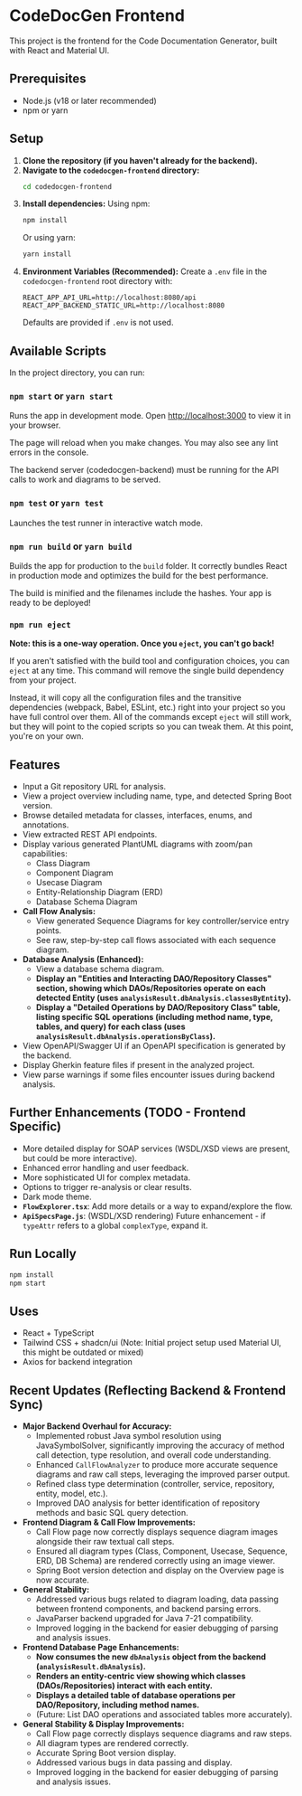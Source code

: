 # CodeDocGen Frontend

This project is the frontend for the Code Documentation Generator, built with React and Material UI.

## Prerequisites

- Node.js (v18 or later recommended)
- npm or yarn

## Setup

1.  **Clone the repository (if you haven't already for the backend).**
2.  **Navigate to the `codedocgen-frontend` directory:**
    ```bash
    cd codedocgen-frontend
    ```
3.  **Install dependencies:**
    Using npm:
    ```bash
    npm install
    ```
    Or using yarn:
    ```bash
    yarn install
    ```
4.  **Environment Variables (Recommended):**
    Create a `.env` file in the `codedocgen-frontend` root directory with:
    ```
    REACT_APP_API_URL=http://localhost:8080/api
    REACT_APP_BACKEND_STATIC_URL=http://localhost:8080
    ```
    Defaults are provided if `.env` is not used.

## Available Scripts

In the project directory, you can run:

### `npm start` or `yarn start`

Runs the app in development mode.
Open [http://localhost:3000](http://localhost:3000) to view it in your browser.

The page will reload when you make changes.
You may also see any lint errors in the console.

The backend server (codedocgen-backend) must be running for the API calls to work and diagrams to be served.

### `npm test` or `yarn test`

Launches the test runner in interactive watch mode.

### `npm run build` or `yarn build`

Builds the app for production to the `build` folder.
It correctly bundles React in production mode and optimizes the build for the best performance.

The build is minified and the filenames include the hashes.
Your app is ready to be deployed!

### `npm run eject`

**Note: this is a one-way operation. Once you `eject`, you can't go back!**

If you aren't satisfied with the build tool and configuration choices, you can `eject` at any time. This command will remove the single build dependency from your project.

Instead, it will copy all the configuration files and the transitive dependencies (webpack, Babel, ESLint, etc.) right into your project so you have full control over them. All of the commands except `eject` will still work, but they will point to the copied scripts so you can tweak them. At this point, you're on your own.

## Features

- Input a Git repository URL for analysis.
- View a project overview including name, type, and detected Spring Boot version.
- Browse detailed metadata for classes, interfaces, enums, and annotations.
- View extracted REST API endpoints.
- Display various generated PlantUML diagrams with zoom/pan capabilities:
    - Class Diagram
    - Component Diagram
    - Usecase Diagram
    - Entity-Relationship Diagram (ERD)
    - Database Schema Diagram
- **Call Flow Analysis:**
    - View generated Sequence Diagrams for key controller/service entry points.
    - See raw, step-by-step call flows associated with each sequence diagram.
- **Database Analysis (Enhanced):**
    - View a database schema diagram.
    - **Display an "Entities and Interacting DAO/Repository Classes" section, showing which DAOs/Repositories operate on each detected Entity (uses `analysisResult.dbAnalysis.classesByEntity`).**
    - **Display a "Detailed Operations by DAO/Repository Class" table, listing specific SQL operations (including method name, type, tables, and query) for each class (uses `analysisResult.dbAnalysis.operationsByClass`).**
- View OpenAPI/Swagger UI if an OpenAPI specification is generated by the backend.
- Display Gherkin feature files if present in the analyzed project.
- View parse warnings if some files encounter issues during backend analysis.

## Further Enhancements (TODO - Frontend Specific)

- More detailed display for SOAP services (WSDL/XSD views are present, but could be more interactive).
- Enhanced error handling and user feedback.
- More sophisticated UI for complex metadata.
- Options to trigger re-analysis or clear results.
- Dark mode theme.
- **`FlowExplorer.tsx`**: Add more details or a way to expand/explore the flow.
- **`ApiSpecsPage.js`**: (WSDL/XSD rendering) Future enhancement - if `typeAttr` refers to a global `complexType`, expand it.

## Run Locally
```bash
npm install
npm start
```

## Uses
- React + TypeScript
- Tailwind CSS + shadcn/ui (Note: Initial project setup used Material UI, this might be outdated or mixed)
- Axios for backend integration

## Recent Updates (Reflecting Backend & Frontend Sync)
- **Major Backend Overhaul for Accuracy:**
    - Implemented robust Java symbol resolution using JavaSymbolSolver, significantly improving the accuracy of method call detection, type resolution, and overall code understanding.
    - Enhanced `CallFlowAnalyzer` to produce more accurate sequence diagrams and raw call steps, leveraging the improved parser output.
    - Refined class type determination (controller, service, repository, entity, model, etc.).
    - Improved DAO analysis for better identification of repository methods and basic SQL query detection.
- **Frontend Diagram & Call Flow Improvements:**
    - Call Flow page now correctly displays sequence diagram images alongside their raw textual call steps.
    - Ensured all diagram types (Class, Component, Usecase, Sequence, ERD, DB Schema) are rendered correctly using an image viewer.
    - Spring Boot version detection and display on the Overview page is now accurate.
- **General Stability:**
    - Addressed various bugs related to diagram loading, data passing between frontend components, and backend parsing errors.
    - JavaParser backend upgraded for Java 7-21 compatibility.
    - Improved logging in the backend for easier debugging of parsing and analysis issues.
- **Frontend Database Page Enhancements:**
    - **Now consumes the new `dbAnalysis` object from the backend (`analysisResult.dbAnalysis`).**
    - **Renders an entity-centric view showing which classes (DAOs/Repositories) interact with each entity.**
    - **Displays a detailed table of database operations per DAO/Repository, including method names.**
    - (Future: List DAO operations and associated tables more accurately).
- **General Stability & Display Improvements:**
    - Call Flow page correctly displays sequence diagrams and raw steps.
    - All diagram types are rendered correctly.
    - Accurate Spring Boot version display.
    - Addressed various bugs in data passing and display.
    - Improved logging in the backend for easier debugging of parsing and analysis issues. 
